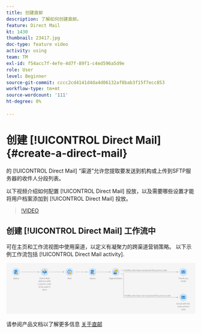 ```yaml
---
title: 创建直邮
description: 了解如何创建直邮。
feature: Direct Mail
kt: 1430
thumbnail: 23417.jpg
doc-type: feature video
activity: using
team: TM
exl-id: f54acc7f-4efe-4d7f-89f1-c4ed596a5d9e
role: User
level: Beginner
source-git-commit: cccc2cd4141d4da4d06132af8bab3f15f7ecc853
workflow-type: tm+mt
source-wordcount: '111'
ht-degree: 0%

---
```


# 创建 [!UICONTROL Direct Mail] {#create-a-direct-mail}

的 [!UICONTROL Direct Mail] “渠道”允许您提取要发送到机构或上传到SFTP服务器的收件人分段列表。

以下视频介绍如何配置 [!UICONTROL Direct Mail] 投放，以及需要哪些设置才能将用户档案添加到 [!UICONTROL Direct Mail] 投放。

>[!VIDEO](https://video.tv.adobe.com/v/23417?quality=12)

## 创建 [!UICONTROL Direct Mail] 工作流中

可在主页和工作流视图中使用渠道，以定义有凝聚力的跨渠道营销策略。 以下示例工作流包括 [!UICONTROL Direct Mail activity].

![工作流图像](/help/assets/direct_mail_examplewf.png)

请参阅产品文档以了解更多信息 [关于直邮](https://experienceleague.adobe.com/docs/campaign-standard/using/communication-channels/direct-mail/about-direct-mail.html)
